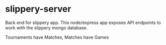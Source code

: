 # slippery-server
Back end for slippery app. This node/express app exposes API endpoints to work with the slippery mongo database.

Tournaments have Matches, Matches have Games
